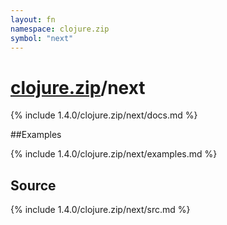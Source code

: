 ```yaml
---
layout: fn
namespace: clojure.zip
symbol: "next"
---
```


# [clojure.zip](../)/next

{% include 1.4.0/clojure.zip/next/docs.md %}

##Examples

{% include 1.4.0/clojure.zip/next/examples.md %}
## Source
{% include 1.4.0/clojure.zip/next/src.md %}

